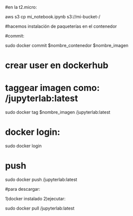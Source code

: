 
#en la t2.micro:

aws s3 cp mi_notebook.ipynb s3://mi-bucket-<user>/

#hacemos instalación de paqueterías en el contenedor

#commit:

sudo docker commit $nombre_contenedor $nombre_imagen


# crear user en dockerhub

# taggear imagen como: <user>/jupyterlab:latest

sudo docker tag $nombre_imagen <user>/jupyterlab:latest

# docker login:

sudo docker login

# push

sudo docker push <user>/jupyterlab:latest

#para descargar:


1)docker instalado
2)ejecutar:

sudo docker pull <user>/jupyterlab:latest








